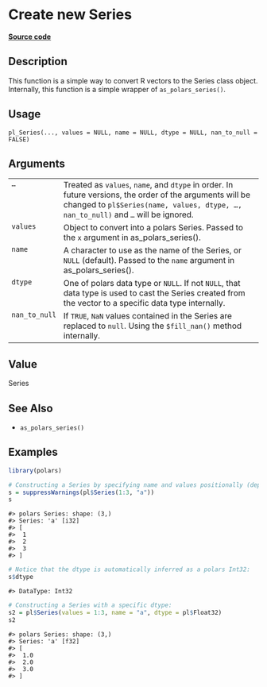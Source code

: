 

# Create new Series

[**Source code**](https://github.com/pola-rs/r-polars/tree/d562252dbb77de7e06ca3e6150d74a2c709763bc/R/series__series.R#L312)

## Description

This function is a simple way to convert R vectors to the Series class
object. Internally, this function is a simple wrapper of
<code>as_polars_series()</code>.

## Usage

<pre><code class='language-R'>pl_Series(..., values = NULL, name = NULL, dtype = NULL, nan_to_null = FALSE)
</code></pre>

## Arguments

<table>
<tr>
<td style="white-space: nowrap; font-family: monospace; vertical-align: top">
<code id="pl_Series_:_...">…</code>
</td>
<td>
Treated as <code>values</code>, <code>name</code>, and
<code>dtype</code> in order. In future versions, the order of the
arguments will be changed to <code>pl$Series(name, values, dtype, …,
nan_to_null)</code> and <code>…</code> will be ignored.
</td>
</tr>
<tr>
<td style="white-space: nowrap; font-family: monospace; vertical-align: top">
<code id="pl_Series_:_values">values</code>
</td>
<td>
Object to convert into a polars Series. Passed to the <code>x</code>
argument in as_polars_series().
</td>
</tr>
<tr>
<td style="white-space: nowrap; font-family: monospace; vertical-align: top">
<code id="pl_Series_:_name">name</code>
</td>
<td>
A character to use as the name of the Series, or <code>NULL</code>
(default). Passed to the <code>name</code> argument in
as_polars_series().
</td>
</tr>
<tr>
<td style="white-space: nowrap; font-family: monospace; vertical-align: top">
<code id="pl_Series_:_dtype">dtype</code>
</td>
<td>
One of polars data type or <code>NULL</code>. If not <code>NULL</code>,
that data type is used to cast the Series created from the vector to a
specific data type internally.
</td>
</tr>
<tr>
<td style="white-space: nowrap; font-family: monospace; vertical-align: top">
<code id="pl_Series_:_nan_to_null">nan_to_null</code>
</td>
<td>
If <code>TRUE</code>, <code>NaN</code> values contained in the Series
are replaced to <code>null</code>. Using the <code>$fill_nan()</code>
method internally.
</td>
</tr>
</table>

## Value

Series

## See Also

<ul>
<li>

<code>as_polars_series()</code>

</li>
</ul>

## Examples

``` r
library(polars)

# Constructing a Series by specifying name and values positionally (deprecated):
s = suppressWarnings(pl$Series(1:3, "a"))
s
```

    #> polars Series: shape: (3,)
    #> Series: 'a' [i32]
    #> [
    #>  1
    #>  2
    #>  3
    #> ]

``` r
# Notice that the dtype is automatically inferred as a polars Int32:
s$dtype
```

    #> DataType: Int32

``` r
# Constructing a Series with a specific dtype:
s2 = pl$Series(values = 1:3, name = "a", dtype = pl$Float32)
s2
```

    #> polars Series: shape: (3,)
    #> Series: 'a' [f32]
    #> [
    #>  1.0
    #>  2.0
    #>  3.0
    #> ]
